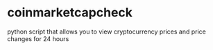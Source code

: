 # coinmarketcapcheck
python script that allows you to view cryptocurrency prices and price changes for 24 hours
